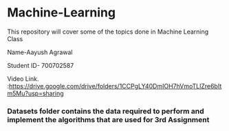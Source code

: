 # Machine-Learning
This repository will cover some of the topics done in Machine Learning Class

Name-Aayush Agrawal

Student ID- 700702587

Video Link. :https://drive.google.com/drive/folders/1CCPgLY40DmIOH7hVmoTLlZre6bItm5Mu?usp=sharing

### Datasets folder contains the data required to perform and implement the algorithms that are used for 3rd Assignment
